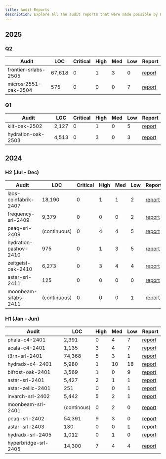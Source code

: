 ```yaml
---
title: Audit Reports
description: Explore all the audit reports that were made possible by PAL
---
```

## 2025
### Q2

| Audit                | LOC    | Critical | High | Med | Low | Report                                                  |
|----------------------|--------|----------|------|-----|-----|---------------------------------------------------------|
| frontier-srlabs-2505 | 67,618 | 0        | 1    | 3   | 0   | [report](/audit_reports/25q2/frontier-srlabs-2505.pdf)  |
| microsr2551-oak-2504 | 575    | 0        | 0    | 0   | 7   | [report](/audit_reports/25q2/microsr25519-oak-2504.pdf) |


### Q1

| Audit              | LOC   | Critical | High | Med | Low | Report                                               |
|--------------------|-------|----------|------|-----|-----|------------------------------------------------------|
| kilt-oak-2502      | 2,127 | 0        | 1    | 0   | 5   | [report](/audit_reports/25q1/kilt-oak-2502.pdf)      |
| hydration-oak-2503 | 4,513 | 0        | 3    | 0   | 3   | [report](/audit_reports/25q1/hydration-oak-2503.pdf) |


## 2024

### H2 (Jul - Dec)

| Audit                 | LOC          | Critical | High | Med | Low | Report                                                  |
|-----------------------|--------------|----------|------|-----|-----|---------------------------------------------------------|
| laos-coinfabrik-2407  | 18,190       | 0        | 1    | 1   | 2   | [report](/audit_reports/24h2/laos-coinfabrik-2407.pdf)  |
| frequency-srl-2409    | 9,379        | 0        | 0    | 0   | 2   | [report](/audit_reports/24h2/frequency-srl-2409.pdf)    |
| peaq-srl-2409         | (continuous) | 0        | 4    | 4   | 5   | [report](/audit_reports/24h2/peaq-srl-2409.pdf)         |
| hydration-pashov-2410 | 975          | 0        | 1    | 3   | 5   | [report](/audit_reports/24h2/hydration-pashov-2410.pdf) |
| zeitgeist-oak-2410    | 6,273        | 0        | 3    | 4   | 4   | [report](/audit_reports/24h2/zeitgeist-oak-2410.pdf)    |
| astar-srl-2411        | 125          | 0        | 0    | 0   | 0   | [report](/audit_reports/24h2/astar-srl-2411.pdf)        |
| moonbeam-srlabs-2411  | (continuous) | 0        | 0    | 0   | 1   | [report](/audit_reports/24h2/moonbeam-srl-2411.pdf)     |

### H1 (Jan - Jun)

| Audit                | LOC         | High | Med | Low | Report                                                 |
|----------------------|-------------|------|-----|-----|--------------------------------------------------------|
| phala-c4-2401        | 2,391       | 0    | 4   | 7   | [report](/audit_reports/24h1/phala-c4-2401.pdf)        |
| acala-c4-2401        | 1,135       | 3    | 4   | 7   | [report](/audit_reports/24h1/acala-c4-2401.pdf)        |
| t3rn-srl-2401        | 74,368      | 5    | 3   | 1   | [report](/audit_reports/24h1/t3rn-srl-2401.pdf)        |
| hydradx-c4-2401      | 5,980       | 1    | 10  | 18  | [report](/audit_reports/24h1/hydradx-c4-2401.pdf)      |
| bifrost-oak-2401     | 3,569       | 1    | 0   | 9   | [report](/audit_reports/24h1/bifrost-oak-2401.pdf)     |
| astar-srl-2401       | 5,427       | 2    | 1   | 1   | [report](/audit_reports/24h1/astar-srl-2401.pdf)       |
| astar-zellic-2401    | 251         | 0    | 0   | 1   | [report](/audit_reports/24h1/astar-zellic-2401.pdf)    |
| invarch-srl-2402     | 5,442       | 5    | 2   | 1   | [report](/audit_reports/24h1/invarch-srl-2402.pdf)     |
| moonbeam-srl-2401    | (continous) | 0    | 2   | 0   | [report](/audit_reports/24h1/moonbeam-srl-2401.pdf)    |
| peaq-srl-2402        | 54,391      | 9    | 3   | 0   | [report](/audit_reports/24h1/peaq-srl-2402.pdf)        |
| astar-srl-2403       | 130         | 0    | 0   | 1   | [report](/audit_reports/24h1/astar-srl-2403.pdf)       |
| hydradx-srl-2405     | 1,012       | 0    | 1   | 0   | [report](/audit_reports/24h1/hydradx-srl-2405.pdf)     |
| hyperbridge-srl-2405 | 14,300      | 7    | 4   | 4   | [report](/audit_reports/24h1/hyperbridge-srl-2405.pdf) |
